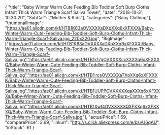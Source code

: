 {
	"title": "Baby Winter Warm Cute Feeding Bib Toddler Soft Burp Cloths Infant Thick Warm Triangle Scarf Saliva Towel",
	"date": "2018-10-31 10:30:20",
	"SubCat": ["Mother & Kids"],
	"categories": ["Baby Clothing"],
	"thumbnailImage": "https://ae01.alicdn.com/kf/HTB1K63aOVXXXXaDXpXXq6xXFXXXi/Baby-Winter-Warm-Cute-Feeding-Bib-Toddler-Soft-Burp-Cloths-Infant-Thick-Warm-Triangle-Scarf-Saliva.jpg_220x220.jpg",
	"BigImage": ["https://ae01.alicdn.com/kf/HTB1K63aOVXXXXaDXpXXq6xXFXXXi/Baby-Winter-Warm-Cute-Feeding-Bib-Toddler-Soft-Burp-Cloths-Infant-Thick-Warm-Triangle-Scarf-Saliva.jpg","https://ae01.alicdn.com/kf/HTB1k17gOVXXXXccXXXXq6xXFXXXQ/Baby-Winter-Warm-Cute-Feeding-Bib-Toddler-Soft-Burp-Cloths-Infant-Thick-Warm-Triangle-Scarf-Saliva.jpg","https://ae01.alicdn.com/kf/HTB1lrcaOVXXXXaTXpXXq6xXFXXXK/Baby-Winter-Warm-Cute-Feeding-Bib-Toddler-Soft-Burp-Cloths-Infant-Thick-Warm-Triangle-Scarf-Saliva.jpg","https://ae01.alicdn.com/kf/HTB1UUPPOVXXXXXqaXXXq6xXFXXXa/Baby-Winter-Warm-Cute-Feeding-Bib-Toddler-Soft-Burp-Cloths-Infant-Thick-Warm-Triangle-Scarf-Saliva.jpg","https://ae01.alicdn.com/kf/HTB1Xwf4OVXXXXXQXFXXq6xXFXXXQ/Baby-Winter-Warm-Cute-Feeding-Bib-Toddler-Soft-Burp-Cloths-Infant-Thick-Warm-Triangle-Scarf-Saliva.jpg"],
	"actualPrice": 1.69,
	"comparePrice": 2.69,
	"linkurl": "http://s.click.aliexpress.com/e/bsvU6qAU",
	"inStock": 61
}
